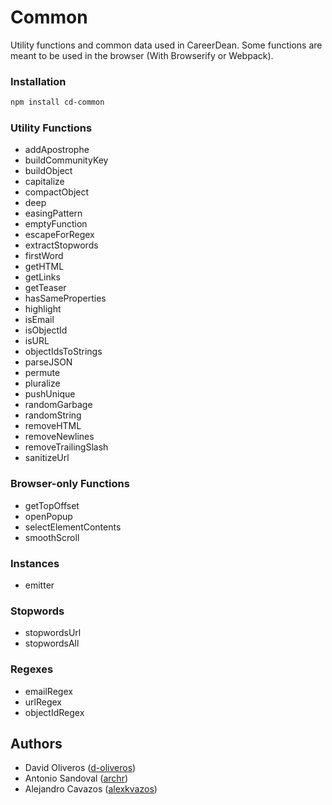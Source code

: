 # Common

Utility functions and common data used in CareerDean. Some functions are meant to be used in the browser (With Browserify or Webpack).

### Installation
```bash
npm install cd-common
```

### Utility Functions

- addApostrophe
- buildCommunityKey
- buildObject
- capitalize
- compactObject
- deep
- easingPattern
- emptyFunction
- escapeForRegex
- extractStopwords
- firstWord
- getHTML
- getLinks
- getTeaser
- hasSameProperties
- highlight
- isEmail
- isObjectId
- isURL
- objectIdsToStrings
- parseJSON
- permute
- pluralize
- pushUnique
- randomGarbage
- randomString
- removeHTML
- removeNewlines
- removeTrailingSlash
- sanitizeUrl


### Browser-only Functions

- getTopOffset
- openPopup
- selectElementContents
- smoothScroll


### Instances

- emitter


### Stopwords

- stopwordsUrl
- stopwordsAll


### Regexes

- emailRegex
- urlRegex
- objectIdRegex


## Authors

- David Oliveros ([d-oliveros](https://github.com/d-oliveros))
- Antonio Sandoval ([archr](https://github.com/archr))
- Alejandro Cavazos ([alexkvazos](https://github.com/alexkvazos))
